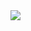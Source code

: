 <a href="https://github.com/sirvictahh/sirvictahh">
  <img src="https://raw.githubusercontent.com/sirvictahh/sirvictahh/main/info.svg"/>
</a>
